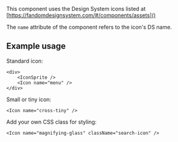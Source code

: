 This component uses the Design System icons listed at [https://fandomdesignsystem.com/#/components/assets]()

The `name` attribute of the component refers to the icon's DS name.

## Example usage

Standard icon:

```
<div>
	<IconSprite />
	<Icon name="menu" />
</div>
```

Small or tiny icon:

```
<Icon name="cross-tiny" />
```

Add your own CSS class for styling:

```
<Icon name="magnifying-glass" className="search-icon" />
```
